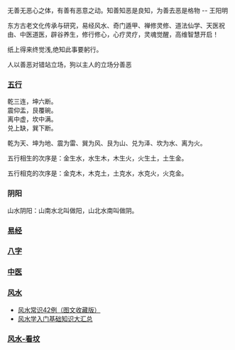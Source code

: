 无善无恶心之体，有善有恶意之动。知善知恶是良知，为善去恶是格物 -- 王阳明  

东方古老文化传承与研究，易经风水、奇门遁甲、禅修灵修、道法仙学、天医祝由、中医道医，辟谷养生，修行修心，心疗灵疗，灵魂觉醒，高维智慧开启！  

纸上得来终觉浅,绝知此事要躬行。  

人以善恶对错站立场，狗以主人的立场分善恶  

### [五行](/金、木、水、火、土%20-%20五行/README.md)
乾三连，坤六断。  
震仰盂，艮覆碗。  
离中虚，坎中满。  
兑上缺，巽下断。

乾为天、坤为地、震为雷、巽为风、艮为山、兑为泽、坎为水、离为火。

五行相生的次序是：金生水，水生木，木生火，火生土，土生金。

五行相克的次序是：金克木，木克土，土克水，水克火，火克金。

### 阴阳
山水阴阳：山南水北叫做阳，山北水南叫做阴。

### [易经](周易/README.md)

### [八字](八字/九龙道长八字.md)

### [中医](/中医宝典/中医名方135个经典处方.md)

### [风水](/风水/REAME.md)
- [风水常识42例（图文收藏版）](https://mp.weixin.qq.com/s?__biz=MzA4OTg4MjkzNQ==&mid=2247521565&idx=1&sn=85a8b5efcc63cecd75c024e45ad1f7a5&chksm=9016fd45a7617453386613c89dda17db1711625a50a8a8933418f1772f185830aa77a20ce546&scene=27)
- [风水学入门基础知识大汇总](https://astro.sohu.com/a/500728851_100036330)

### [风水-看坟](/风水-看坟篇/祖坟吉凶，看一眼就明白！.md)
